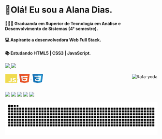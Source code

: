 #   👋Olá! Eu sou a Alana Dias.
#### 👩🏽‍🎓 Graduanda em Superior de Tecnologia em Análise e Desenvolvimento de Sistemas (4° semestre).
#### 💻 Aspirante a desenvolvedora Web Full Stack.
#### 📚 Estudando  HTML5 | CSS3 | JavaScript.

 <div>
  <a href="https://linktr.ee/DiasAlana">
  <img height="180em" src="https://github-readme-stats.vercel.app/api?username=alanadias&show_icons=true&theme=dracula&include_all_commits=true&count_private=true"/>
  <img height="180em" src="https://github-readme-stats.vercel.app/api/top-langs/?username=alanadias&layout=compact&langs_count=7&theme=dracula"/>
</div>

 <div style="display: inline_block"><br>
   <img align="center" alt="Alana-Js" height="30" width="40" src="https://raw.githubusercontent.com/devicons/devicon/master/icons/javascript/javascript-plain.svg">
   <img align="center" alt="Alana-HTML" height="30" width="40" src="https://raw.githubusercontent.com/devicons/devicon/master/icons/html5/html5-original.svg">
   <img align="center" alt="Alana-CSS" height="30" width="40" src="https://raw.githubusercontent.com/devicons/devicon/master/icons/css3/css3-original.svg">
   <img align="right" alt="Rafa-yoda" src="https://www.canva.com/design/DAEl4zg9wZc/k2PCHdU6P9lDzYttnr0obA/watch?utm_content=DAEl4zg9wZc&utm_campaign=designshare&utm_medium=link2&utm_source=sharebutton">
</div>
 
 ##
 
 <div> 
  <a href="https://www.youtube.com/channel/UCZiY0O7qWZ0OUXUXgZma5LA/featured" target="_blank"><img src="https://img.shields.io/badge/YouTube-FF0000?style=for-the-badge&logo=youtube&logoColor=white" target="_blank"></a>
  <a href="https://www.instagram.com/ads.pict/" target="_blank"><img src="https://img.shields.io/badge/-Instagram-%23E4405F?style=for-the-badge&logo=instagram&logoColor=white" target="_blank"></a>
 	<a href="https://twitter.com/AlanaDi91420009" target="_blank"><img src="https://img.shields.io/badge/Twitch-9146FF?style=for-the-badge&logo=twitch&logoColor=white" target="_blank"></a>
 <a href = "mailto:ads.pict@gmail.com"><img src="https://img.shields.io/badge/-Gmail-%23333?style=for-the-badge&logo=gmail&logoColor=white" target="_blank"></a>
  <a href="https://www.linkedin.com/in/alana-dias-51059b20a/" target="_blank"><img src="https://img.shields.io/badge/-LinkedIn-%230077B5?style=for-the-badge&logo=linkedin&logoColor=white" target="_blank"></a> 
 
  ![Snake animation](https://github.com/alanadias/alanadias/blob/output/github-contribution-grid-snake.svg)
 
</div>




